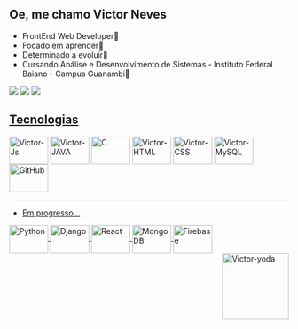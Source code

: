 ## Oe, me chamo Victor Neves
<!--   <a href="https://github.com/nevesfg"> -->
<!--   <img height="130em" src="https://github-readme-stats.vercel.app/api/top-langs/?username=nevesfg&layout=compact&langs_count=7&theme=dracula"/> -->
  
  - FrontEnd Web Developer🎈
  - Focado em aprender🎈
  - Determinado a evoluir🎈
  - Cursando Análise e Desenvolvimento de Sistemas - Instituto Federal Baiano - Campus Guanambi🎈

<div>
  <a href="https://www.linkedin.com/in/nevesfg" target="_blank"><img src="https://img.shields.io/badge/-LinkedIn-%230077B5?style=for-the-badge&logo=linkedin&logoColor=white" target="_blank"></a>
    <a href="https://www.instagram.com/nevesfg/" target="_blank"><img src="https://img.shields.io/badge/Instagram-E4405F?style=for-the-badge&logo=instagram&logoColor=white" target="_blank"></a>
   <a href="https://discord.gg/JZ2Yujx3Xj" target="_blank"><img src="https://img.shields.io/badge/Discord-7289DA?style=for-the-badge&logo=discord&logoColor=white" target="_blank">  
  </div>
  
   
## Tecnologias
<div style="display: inline_block">
  <img align="center" alt="Victor-Js" height="50" width="70" src="https://cdn.jsdelivr.net/gh/devicons/devicon/icons/javascript/javascript-original.svg" />
  <img align="center" alt="Victor-JAVA" height="50" width="70" src="https://cdn.jsdelivr.net/gh/devicons/devicon/icons/java/java-original.svg" />
  <img align="center" alt="C" height="50" width="70" src="https://cdn.jsdelivr.net/gh/devicons/devicon/icons/c/c-original.svg" />
  <img align="center" alt="Victor-HTML" height="50" width="70" src="https://cdn.jsdelivr.net/gh/devicons/devicon/icons/html5/html5-original.svg" />
  <img align="center" alt="Victor-CSS" height="50" width="70" src="https://cdn.jsdelivr.net/gh/devicons/devicon/icons/css3/css3-original.svg" />
  <img align="center" alt="Victor-MySQL" height="50" width="70" src="https://cdn.jsdelivr.net/gh/devicons/devicon/icons/mysql/mysql-original-wordmark.svg" />
  <img align="center" alt="GitHub" height="50" width="70" src="https://cdn.jsdelivr.net/gh/devicons/devicon/icons/github/github-original.svg" />
</div>
  
  ---
  
  - Em progresso...
  
 <div style="display: inline_block">
  <img align="center" alt="Python" height="50" width="70" src="https://cdn.jsdelivr.net/gh/devicons/devicon/icons/python/python-original.svg" />
  <img align="center" alt="Django" height="50" width="70" src="https://cdn.jsdelivr.net/gh/devicons/devicon/icons/django/django-plain.svg" />
  <img align="center" alt="React" height="50" width="70" src="https://cdn.jsdelivr.net/gh/devicons/devicon/icons/react/react-original.svg" />
  <img align="center" alt="MongoDB" height="50" width="70" src="https://cdn.jsdelivr.net/gh/devicons/devicon/icons/mongodb/mongodb-original.svg" />
  <img align="center" alt="Firebase" height="50" width="70" src="https://cdn.jsdelivr.net/gh/devicons/devicon/icons/firebase/firebase-plain.svg" />
 <div/>
  
  
  <div style="display: inline_block">
    <img align="right" alt="Victor-yoda" width="120" src="https://cdn.discordapp.com/attachments/699755747860545576/940938980432695296/kyu0on.png">
  <div/>

